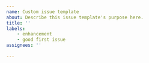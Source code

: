```yaml
---
name: Custom issue template
about: Describe this issue template's purpose here.
title: ''
labels: 
    - enhancement
    - good first issue
assignees: ''

---
```



